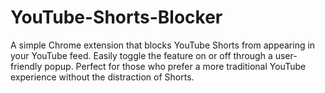# YouTube-Shorts-Blocker
A simple Chrome extension that blocks YouTube Shorts from appearing in your YouTube feed. Easily toggle the feature on or off through a user-friendly popup. Perfect for those who prefer a more traditional YouTube experience without the distraction of Shorts.

